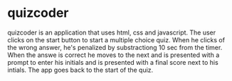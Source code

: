 # quizcoder
quizcoder is an application that uses html, css and javascript.
The user clicks on the start button to start a multiple choice quiz. When he clicks of the wrong  answer, he's penalized by substractiong 10 sec from the timer. When the answe is correct he moves to the next and is presented with a prompt to enter his initials and is presented with a final score next to his intials.
The app goes back to the start of the quiz.